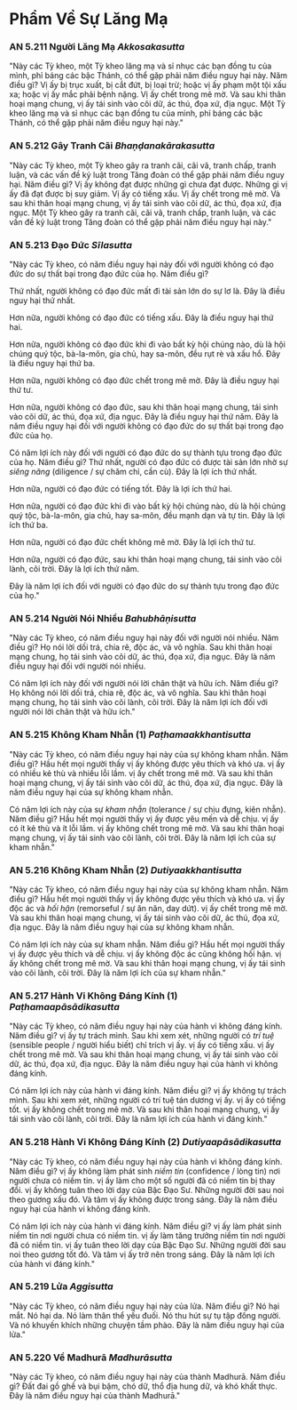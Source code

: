 # Phẩm Về Sự Lăng Mạ

### AN 5.211 Người Lăng Mạ  *Akkosakasutta*

"Này các Tỳ kheo, một Tỳ kheo lăng mạ và sỉ nhục các bạn đồng tu của mình, phỉ báng các bậc Thánh, có thể gặp phải năm điều nguy hại này. Năm điều gì? Vị ấy bị trục xuất, bị cắt đứt, bị loại trừ; hoặc vị ấy phạm một tội xấu xa; hoặc vị ấy mắc phải bệnh nặng. Vị ấy chết trong mê mờ. Và sau khi thân hoại mạng chung, vị ấy tái sinh vào cõi dữ, ác thú, đọa xứ, địa ngục. Một Tỳ kheo lăng mạ và sỉ nhục các bạn đồng tu của mình, phỉ báng các bậc Thánh, có thể gặp phải năm điều nguy hại này."

<!--pg-->
### AN 5.212 Gây Tranh Cãi  *Bhaṇḍanakārakasutta*

"Này các Tỳ kheo, một Tỳ kheo gây ra tranh cãi, cãi vã, tranh chấp, tranh luận, và các vấn đề kỷ luật trong Tăng đoàn có thể gặp phải năm điều nguy hại. Năm điều gì? Vị ấy không đạt được những gì chưa đạt được. Những gì vị ấy đã đạt được bị suy giảm. Vị ấy có tiếng xấu. Vị ấy chết trong mê mờ. Và sau khi thân hoại mạng chung, vị ấy tái sinh vào cõi dữ, ác thú, đọa xứ, địa ngục. Một Tỳ kheo gây ra tranh cãi, cãi vã, tranh chấp, tranh luận, và các vấn đề kỷ luật trong Tăng đoàn có thể gặp phải năm điều nguy hại này."

<!--pg-->
### AN 5.213 Đạo Đức  *Sīlasutta*

"Này các Tỳ kheo, có năm điều nguy hại này đối với người không có đạo đức do sự thất bại trong đạo đức của họ. Năm điều gì?

Thứ nhất, người không có đạo đức mất đi tài sản lớn do sự lơ là. Đây là điều nguy hại thứ nhất.

Hơn nữa, người không có đạo đức có tiếng xấu. Đây là điều nguy hại thứ hai.

Hơn nữa, người không có đạo đức khi đi vào bất kỳ hội chúng nào, dù là hội chúng quý tộc, bà-la-môn, gia chủ, hay sa-môn, đều rụt rè và xấu hổ. Đây là điều nguy hại thứ ba.

Hơn nữa, người không có đạo đức chết trong mê mờ. Đây là điều nguy hại thứ tư.

Hơn nữa, người không có đạo đức, sau khi thân hoại mạng chung, tái sinh vào cõi dữ, ác thú, đọa xứ, địa ngục. Đây là điều nguy hại thứ năm. Đây là năm điều nguy hại đối với người không có đạo đức do sự thất bại trong đạo đức của họ.

Có năm lợi ích này đối với người có đạo đức do sự thành tựu trong đạo đức của họ. Năm điều gì? Thứ nhất, người có đạo đức có được tài sản lớn nhờ sự *siêng năng* (diligence / sự chăm chỉ, cần cù). Đây là lợi ích thứ nhất.

Hơn nữa, người có đạo đức có tiếng tốt. Đây là lợi ích thứ hai.

Hơn nữa, người có đạo đức khi đi vào bất kỳ hội chúng nào, dù là hội chúng quý tộc, bà-la-môn, gia chủ, hay sa-môn, đều mạnh dạn và tự tin. Đây là lợi ích thứ ba.

Hơn nữa, người có đạo đức chết không mê mờ. Đây là lợi ích thứ tư.

Hơn nữa, người có đạo đức, sau khi thân hoại mạng chung, tái sinh vào cõi lành, cõi trời. Đây là lợi ích thứ năm.

Đây là năm lợi ích đối với người có đạo đức do sự thành tựu trong đạo đức của họ."

<!--pg-->
### AN 5.214 Người Nói Nhiều  *Bahubhāṇisutta*

"Này các Tỳ kheo, có năm điều nguy hại này đối với người nói nhiều. Năm điều gì? Họ nói lời dối trá, chia rẽ, độc ác, và vô nghĩa. Sau khi thân hoại mạng chung, họ tái sinh vào cõi dữ, ác thú, đọa xứ, địa ngục. Đây là năm điều nguy hại đối với người nói nhiều.

Có năm lợi ích này đối với người nói lời chân thật và hữu ích. Năm điều gì? Họ không nói lời dối trá, chia rẽ, độc ác, và vô nghĩa. Sau khi thân hoại mạng chung, họ tái sinh vào cõi lành, cõi trời. Đây là năm lợi ích đối với người nói lời chân thật và hữu ích."

<!--pg-->
### AN 5.215 Không Kham Nhẫn (1)  *Paṭhamaakkhantisutta*

"Này các Tỳ kheo, có năm điều nguy hại này của sự không kham nhẫn. Năm điều gì? Hầu hết mọi người thấy vị ấy không được yêu thích và khó ưa. vị ấy có nhiều kẻ thù và nhiều lỗi lầm. vị ấy chết trong mê mờ. Và sau khi thân hoại mạng chung, vị ấy tái sinh vào cõi dữ, ác thú, đọa xứ, địa ngục. Đây là năm điều nguy hại của sự không kham nhẫn.

Có năm lợi ích này của sự *kham nhẫn* (tolerance / sự chịu đựng, kiên nhẫn). Năm điều gì? Hầu hết mọi người thấy vị ấy được yêu mến và dễ chịu. vị ấy có ít kẻ thù và ít lỗi lầm. vị ấy không chết trong mê mờ. Và sau khi thân hoại mạng chung, vị ấy tái sinh vào cõi lành, cõi trời. Đây là năm lợi ích của sự kham nhẫn."

<!--pg-->
### AN 5.216 Không Kham Nhẫn (2)  *Dutiyaakkhantisutta*

"Này các Tỳ kheo, có năm điều nguy hại này của sự không kham nhẫn. Năm điều gì? Hầu hết mọi người thấy vị ấy không được yêu thích và khó ưa. vị ấy độc ác và *hối hận* (remorseful / sự ăn năn, day dứt). vị ấy chết trong mê mờ. Và sau khi thân hoại mạng chung, vị ấy tái sinh vào cõi dữ, ác thú, đọa xứ, địa ngục. Đây là năm điều nguy hại của sự không kham nhẫn.

Có năm lợi ích này của sự kham nhẫn. Năm điều gì? Hầu hết mọi người thấy vị ấy được yêu thích và dễ chịu. vị ấy không độc ác cũng không hối hận. vị ấy không chết trong mê mờ. Và sau khi thân hoại mạng chung, vị ấy tái sinh vào cõi lành, cõi trời. Đây là năm lợi ích của sự kham nhẫn."

<!--pg-->
### AN 5.217 Hành Vi Không Đáng Kính (1)  *Paṭhamaapāsādikasutta*

"Này các Tỳ kheo, có năm điều nguy hại này của hành vi không đáng kính. Năm điều gì? vị ấy tự trách mình. Sau khi xem xét, những người có *trí tuệ* (sensible people / người hiểu biết) chỉ trích vị ấy. vị ấy có tiếng xấu. vị ấy chết trong mê mờ. Và sau khi thân hoại mạng chung, vị ấy tái sinh vào cõi dữ, ác thú, đọa xứ, địa ngục. Đây là năm điều nguy hại của hành vi không đáng kính.

Có năm lợi ích này của hành vi đáng kính. Năm điều gì? vị ấy không tự trách mình. Sau khi xem xét, những người có trí tuệ tán dương vị ấy. vị ấy có tiếng tốt. vị ấy không chết trong mê mờ. Và sau khi thân hoại mạng chung, vị ấy tái sinh vào cõi lành, cõi trời. Đây là năm lợi ích của hành vi đáng kính."

<!--pg-->
### AN 5.218 Hành Vi Không Đáng Kính (2)  *Dutiyaapāsādikasutta*

"Này các Tỳ kheo, có năm điều nguy hại này của hành vi không đáng kính. Năm điều gì? vị ấy không làm phát sinh *niềm tin* (confidence / lòng tin) nơi người chưa có niềm tin. vị ấy làm cho một số người đã có niềm tin bị thay đổi. vị ấy không tuân theo lời dạy của Bậc Đạo Sư. Những người đời sau noi theo gương xấu đó. Và tâm vị ấy không được trong sáng. Đây là năm điều nguy hại của hành vi không đáng kính.

Có năm lợi ích này của hành vi đáng kính. Năm điều gì? vị ấy làm phát sinh niềm tin nơi người chưa có niềm tin. vị ấy làm tăng trưởng niềm tin nơi người đã có niềm tin. vị ấy tuân theo lời dạy của Bậc Đạo Sư. Những người đời sau noi theo gương tốt đó. Và tâm vị ấy trở nên trong sáng. Đây là năm lợi ích của hành vi đáng kính."

<!--pg-->
### AN 5.219 Lửa  *Aggisutta*

"Này các Tỳ kheo, có năm điều nguy hại này của lửa. Năm điều gì? Nó hại mắt. Nó hại da. Nó làm thân thể yếu đuối. Nó thu hút sự tụ tập đông người. Và nó khuyến khích những chuyện tầm phào. Đây là năm điều nguy hại của lửa."

<!--pg-->
### AN 5.220 Về Madhurā  *Madhurāsutta*

"Này các Tỳ kheo, có năm điều nguy hại này của thành Madhurā. Năm điều gì? Đất đai gồ ghề và bụi bặm, chó dữ, thổ địa hung dữ, và khó khất thực. Đây là năm điều nguy hại của thành Madhurā."